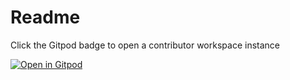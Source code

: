 # Readme 

Click the Gitpod badge to open a contributor workspace instance

[![Open in Gitpod](https://gitpod.io/button/open-in-gitpod.svg)](https://gitpod.io/from-referrer/)
